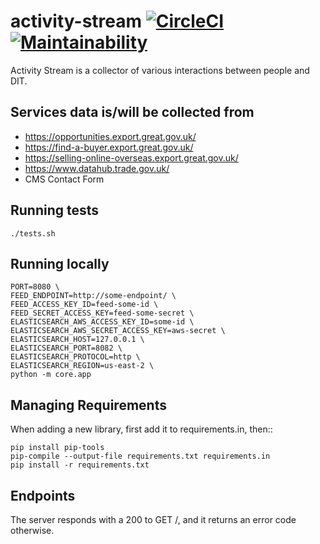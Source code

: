 # activity-stream [![CircleCI](https://circleci.com/gh/uktrade/activity-stream.svg?style=svg)](https://circleci.com/gh/uktrade/activity-stream) [![Maintainability](https://api.codeclimate.com/v1/badges/e0284a2cb292704bf53c/maintainability)](https://codeclimate.com/github/uktrade/activity-stream/maintainability)

Activity Stream is a collector of various interactions between people and DIT.

## Services data is/will be collected from

- https://opportunities.export.great.gov.uk/
- https://find-a-buyer.export.great.gov.uk/
- https://selling-online-overseas.export.great.gov.uk/
- https://www.datahub.trade.gov.uk/
- CMS Contact Form

## Running tests

    ./tests.sh

## Running locally

    PORT=8080 \
    FEED_ENDPOINT=http://some-endpoint/ \
    FEED_ACCESS_KEY_ID=feed-some-id \
    FEED_SECRET_ACCESS_KEY=feed-some-secret \
    ELASTICSEARCH_AWS_ACCESS_KEY_ID=some-id \
    ELASTICSEARCH_AWS_SECRET_ACCESS_KEY=aws-secret \
    ELASTICSEARCH_HOST=127.0.0.1 \
    ELASTICSEARCH_PORT=8082 \
    ELASTICSEARCH_PROTOCOL=http \
    ELASTICSEARCH_REGION=us-east-2 \
    python -m core.app

## Managing Requirements

When adding a new library, first add it to requirements.in, then::

    pip install pip-tools
    pip-compile --output-file requirements.txt requirements.in
    pip install -r requirements.txt

## Endpoints

The server responds with a 200 to GET /, and it returns an error code otherwise.
